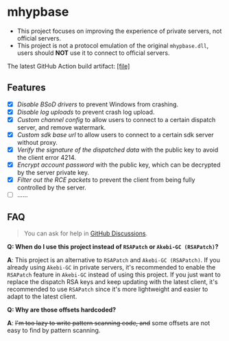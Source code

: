 # mhypbase

- This project focuses on improving the experience of private servers, not official servers.
- This project is not a protocol emulation of the original `mhypbase.dll`, users should **NOT** use it to connect to official servers.

The latest GitHub Action build artifact: [[file]](https://nightly.link/Jx2f/mhypbase/workflows/msbuild/main/mhypbase-latest.zip)

## Features

- [x] _Disable BSoD drivers_ to prevent Windows from crashing.
- [x] _Disable log uploads_ to prevent crash log upload.
- [x] _Custom channel config_ to allow users to connect to a certain dispatch server, and remove watermark.
- [x] _Custom sdk base url_ to allow users to connect to a certain sdk server without proxy.
- [x] _Verify the signature of the dispatched data_ with the public key to avoid the client error 4214.
- [x] _Encrypt account password_ with the public key, which can be decrypted by the server private key.
- [x] _Filter out the RCE packets_ to prevent the client from being fully controlled by the server.
- [ ] ......

## FAQ

> You can ask for help in [GitHub Discussions](https://github.com/Jx2f/mhypbase/discussions).

**Q: When do I use this project instead of `RSAPatch` or `Akebi-GC (RSAPatch)`?**

**A**: This project is an alternative to `RSAPatch` and `Akebi-GC (RSAPatch)`. If you already using `Akebi-GC` in private servers, it's recommended to enable the `RSAPatch` feature in `Akebi-GC` instead of using this project. If you just want to replace the dispatch RSA keys and keep updating with the latest client, it's recommended to use `RSAPatch` since it's more lightweight and easier to adapt to the latest client.

**Q: Why are those offsets hardcoded?**

**A**: ~~I'm too lazy to write pattern scanning code, and~~ some offsets are not easy to find by pattern scanning.
